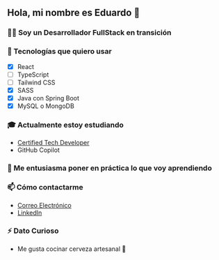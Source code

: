 ## Hola, mi nombre es Eduardo 👋

### 👨‍💻 Soy un Desarrollador FullStack en transición

### 🚀 Tecnologías que quiero usar
- [x] React
- [ ] TypeScript
- [ ] Tailwind CSS
- [x] SASS
- [x] Java con Spring Boot
- [x] MySQL o MongoDB

### 🎓 Actualmente estoy estudiando
- [Certified Tech Developer](https://www.digitalhouse.com/productos/programacion/certified-tech-developer)
- GitHub Copilot

### 💼 Me entusiasma poner en práctica lo que voy aprendiendo

### 📫 Cómo contactarme
- [Correo Electrónico](mailto:edugonzalezdev@gmail.com)
- [LinkedIn](https://www.linkedin.com/in/egonzalezy)

### ⚡ Dato Curioso
- Me gusta cocinar cerveza artesanal 🍻
<!--
**edugonzalezDev/edugonzalezDev** is a ✨ _special_ ✨ repository because its `README.md` (this file) appears on your GitHub profile.

Here are some ideas to get you started:

- 🔭 I’m currently working on ...
- 🌱 I’m currently learning ...
- 👯 I’m looking to collaborate on ...
- 🤔 I’m looking for help with ...
- 💬 Ask me about ...
- 📫 How to reach me: ...
- 😄 Pronouns: ...
- ⚡ Fun fact: ...
-->
